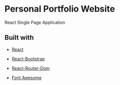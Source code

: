 # Personal Portfolio Website

React Single Page Application

## Built with

- [React](https://reactjs.org/)

- [React-Bootstrap](https://react-bootstrap.netlify.app/)

- [React-Router-Dom](https://www.npmjs.com/package/react-router-dom)

- [Font Awesome](https://fontawesome.com/)
